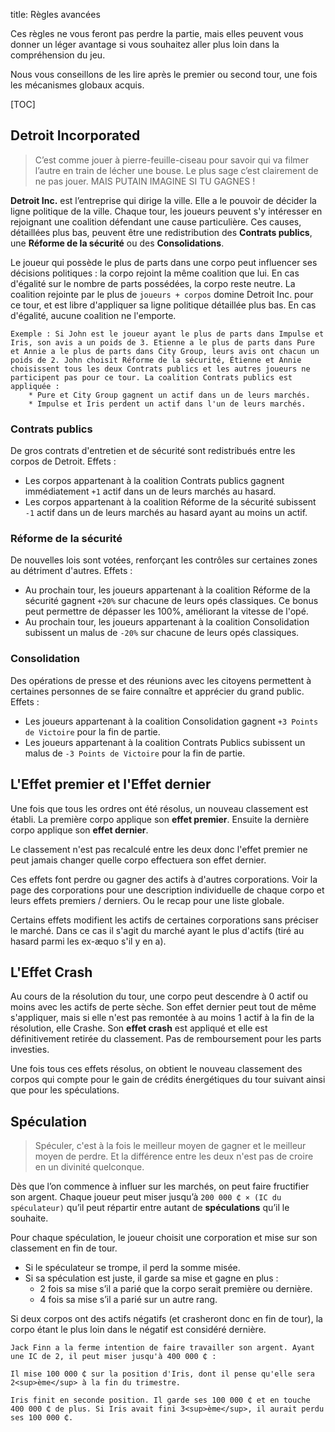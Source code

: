 title: Règles avancées

Ces règles ne vous feront pas perdre la partie, mais elles peuvent vous donner un léger avantage si vous souhaitez aller plus loin dans la compréhension du jeu.

Nous vous conseillons de les lire après le premier ou second tour, une fois les mécanismes globaux acquis.

[TOC]

## Detroit Incorporated
> C’est comme jouer à pierre-feuille-ciseau pour savoir qui va filmer l’autre en train de lécher une bouse. Le plus sage c’est clairement de ne pas jouer. MAIS PUTAIN IMAGINE SI TU GAGNES !

**Detroit Inc.** est l’entreprise qui dirige la ville. Elle a le pouvoir de décider la ligne politique de la ville. Chaque tour, les joueurs peuvent s'y intéresser en rejoignant une coalition défendant une cause particulière. Ces causes, détaillées plus bas, peuvent être une redistribution des **Contrats publics**, une **Réforme de la sécurité** ou des **Consolidations**.

Le joueur qui possède le plus de parts dans une corpo peut influencer ses décisions politiques : la corpo rejoint la même coalition que lui.
En cas d'égalité sur le nombre de parts possédées, la corpo reste neutre.
La coalition rejointe par le plus de `joueurs + corpos` domine Detroit Inc. pour ce tour, et est libre d'appliquer sa ligne politique détaillée plus bas.
En cas d'égalité, aucune coalition ne l'emporte.

    Exemple : Si John est le joueur ayant le plus de parts dans Impulse et Iris, son avis a un poids de 3. Etienne a le plus de parts dans Pure et Annie a le plus de parts dans City Group, leurs avis ont chacun un poids de 2. John choisit Réforme de la sécurité, Étienne et Annie choisissent tous les deux Contrats publics et les autres joueurs ne participent pas pour ce tour. La coalition Contrats publics est appliquée :
        * Pure et City Group gagnent un actif dans un de leurs marchés.
        * Impulse et Iris perdent un actif dans l'un de leurs marchés.

### Contrats publics
De gros contrats d'entretien et de sécurité sont redistribués entre les corpos de Detroit. Effets :

* Les corpos appartenant à la coalition Contrats publics gagnent immédiatement `+1` actif dans un de leurs marchés au hasard.
* Les corpos appartenant à la coalition Réforme de la sécurité subissent `-1` actif dans un de leurs marchés au hasard ayant au moins un actif.

### Réforme de la sécurité
De nouvelles lois sont votées, renforçant les contrôles sur certaines zones au détriment d'autres. Effets :

* Au prochain tour, les joueurs appartenant à la coalition Réforme de la sécurité gagnent `+20%` sur chacune de leurs opés classiques. Ce bonus peut permettre de dépasser les 100%, améliorant la vitesse de l'opé. 
* Au prochain tour, les joueurs appartenant à la coalition Consolidation subissent un malus de `-20%` sur chacune de leurs opés classiques.

### Consolidation
Des opérations de presse et des réunions avec les citoyens permettent à certaines personnes de se faire connaître et apprécier du grand public. Effets :

* Les joueurs appartenant à la coalition Consolidation gagnent `+3 Points de Victoire` pour la fin de partie.
* Les joueurs appartenant à la coalition Contrats Publics subissent un malus de `-3 Points de Victoire` pour la fin de partie.

## L'Effet premier et l'Effet dernier

Une fois que tous les ordres ont été résolus, un nouveau classement est établi. La première corpo applique son **effet premier**. Ensuite la dernière corpo applique son **effet dernier**. 

Le classement n'est pas recalculé entre les deux donc l'effet premier ne peut jamais changer quelle corpo effectuera son effet dernier.

Ces effets font perdre ou gagner des actifs à d'autres corporations.
Voir la page des corporations pour une description individuelle de chaque corpo et leurs effets premiers / derniers. Ou le recap pour une liste globale.

Certains effets modifient les actifs de certaines corporations sans préciser le marché. Dans ce cas il s'agit du marché ayant le plus d'actifs (tiré au hasard parmi les ex-æquo s'il y en a).

## L'Effet Crash
Au cours de la résolution du tour, une corpo peut descendre à 0 actif ou moins avec les actifs de perte sèche. Son effet dernier peut tout de même s'appliquer, mais si elle n'est pas remontée à au moins 1 actif à la fin de la résolution, elle Crashe. Son **effet crash** est appliqué et elle est définitivement retirée du classement. Pas de remboursement pour les parts investies.

Une fois tous ces effets résolus, on obtient le nouveau classement des corpos qui compte pour le gain de crédits énergétiques du tour suivant ainsi que pour les spéculations.

## Spéculation 
>Spéculer, c'est à la fois le meilleur moyen de gagner et le meilleur moyen de perdre. Et la différence entre les deux n'est pas de croire en un divinité quelconque.

Dès que l’on commence à influer sur les marchés, on peut faire fructifier son argent. Chaque joueur peut miser jusqu’à `200 000 ₵ × (IC du spéculateur)` qu’il peut répartir entre autant de **spéculations** qu’il le souhaite.

Pour chaque spéculation, le joueur choisit une corporation et mise sur son classement en fin de tour.

* Si le spéculateur se trompe, il perd la somme misée.
* Si sa spéculation est juste, il garde sa mise et gagne en plus :
    * 2 fois sa mise s’il a parié que la corpo serait première ou dernière.
    * 4 fois sa mise s’il a parié sur un autre rang.

Si deux corpos ont des actifs négatifs (et crasheront donc en fin de tour), la corpo étant le plus loin dans le négatif est considéré dernière.

    Jack Finn a la ferme intention de faire travailler son argent. Ayant une IC de 2, il peut miser jusqu'à 400 000 ₵ :

    Il mise 100 000 ₵ sur la position d'Iris, dont il pense qu'elle sera 2<sup>ème</sup> à la fin du trimestre.

    Iris finit en seconde position. Il garde ses 100 000 ₵ et en touche 400 000 ₵ de plus. Si Iris avait fini 3<sup>ème</sup>, il aurait perdu ses 100 000 ₵.

